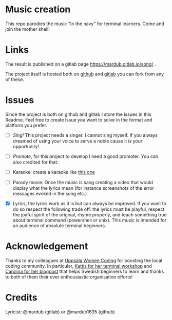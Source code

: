 # Music creation
This repo parodies the music "In the navy" for terminal learners. Come and join the mother shell!

# Links
The result is published on a gitlab page https://mardub.gitlab.io/song/ .

The project itself is hosted both on [github](https://github.com/mardub1635/in-the-navy) and [gitlab](https://gitlab.com/mardub/song/-/blob/main/index.md) you can fork from any of these.
# Issues
Since the project is both on github and gitlab I store the issues in this Readme. Feel free to create issue you want to solve in the format and platform you prefer.
- [ ] *Sing!* This project needs a singer. I cannot sing myself. If you always dreamed of using your voice to serve a noble cause it is your opportunity!

- [ ] *Promote*, for this project to develop I need a good promoter. You can also credited for that.


- [ ] Karaoke: create a karaoke like [this one](https://www.youtube.com/watch?v=FrHdIU4KJL0)

- [ ] Parody movie: Once the music is sang creating a video that would display what the lyrics mean (for instance screenshots of the error messages evoked in the song etc.)

- [X] Lyrics, the lyrics work as it is but can always be improved. If you want to do so respect the following trade off: the lyrics must be playful, respect the joyful spirit of the original, rhyme properly, and teach something true about terminal command (powershell or unix). This music is intended for an audience of absolute terminal beginners.




# Acknowledgement
Thanks to my colleagues at [Uppsala Women Coding](https://www.meetup.com/fr-FR/Uppsala-women-coding-beginners-welcome/) for boosting the local coding community. In particular, [Kattis for her terminal workshop](https://github.com/kattisA/terminal-workshop) and [Carolina for her blogpost](https://46elks.se/blog/2022/02/guide-terminalen) that helps Swedish beginners to learn and thanks to both of them their ever enthousiastic organisation efforts!

# Credits
Lyricist: @mardub (gitlab) or @mardub1635 (github)





